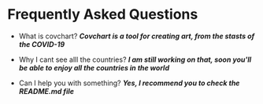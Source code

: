 # Frequently Asked Questions
- What is covchart?
***Covchart is a tool for creating art, from the stasts of the COVID-19***

- Why I cant see alll the countries?
***I am still working on that, soon you'll be able to enjoy all the countries in the world***

- Can I help you with something?
***Yes, I recommend you to check the README.md file***

